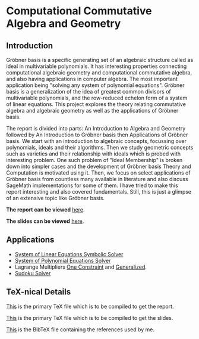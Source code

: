 # Computational Commutative Algebra and Geometry
 
Introduction
------------

Gröbner basis is a specific generating set of an algebraic structure called as ideal in multivariable polynomials. It has interesting properties connecting computational algebraic geometry and computational commutative algebra, and also having applications in  computer algebra. The most important application being "solving any system of polynomial equations". Gröbner basis is a generalization of the idea of greatest common divisors of multivariable polynomials, and the row-reduced echelon form of a system of linear equations. This project explores the theory relating commutative algebra and algebraic geometry as well as the applications of Gröbner basis.

The report is divided into parts: An Introduction to Algebra and Geometry followed by An Introduction to Gröbner basis then Applications of Gröbner basis. We start with an introduction to algebraic concepts, focussing over polynomials, ideals and their algorithms. Then we study geometric concepts such as varieties and their relationship with ideals which is probed with interesting problem. One such problem of "Ideal Membership" is broken down into simpler cases and the development of Gröbner basis Theory and Computation is motivated using it. Then, we focus on select applications of Gröbner basis from countless many available in literature and also discuss SageMath implementations for some of them. I have tried to make this report interesting and also covered fundamentals. Still, this is just a glimpse of an extensive topic like Gröbner basis.

**The report can be viewed** [here](/Groebner-Basis-and-Applications/Report/main.pdf).

**The slides can be viewed** [here](/Groebner-Basis-and-Applications/Slides/main.pdf).

Applications
-----------------
- [System of Linear Equations Symbolic Solver](https://github.com/paramrathour/Groebner-Basis-and-Applications/blob/main/Programs/System%20of%20Linear%20Equations%20Symbolic%20Solver.ipynb)
- [System of Polynomial Equations Solver](https://github.com/paramrathour/Groebner-Basis-and-Applications/blob/main/Programs/System%20of%20Polynomial%20Equations%20Solver.ipynb)
- Lagrange Multipliers [One Constraint](https://github.com/paramrathour/Groebner-Basis-and-Applications/blob/main/Programs/Lagrange%20Multipliers%20One%20Constraint.ipynb) and [Generalized](https://github.com/paramrathour/Groebner-Basis-and-Applications/blob/main/Programs/Lagrange%20Multiplier%20Generalized.ipynb).
- [Sudoku Solver](https://github.com/paramrathour/Groebner-Basis-and-Applications/blob/main/Programs/Sudoku%20Solver.ipynb)

TeX-nical Details
-----------------
[This](https://github.com/paramrathour/Groebner-Basis-and-Applications/blob/main/Report/main.tex) is the primary TeX file which is to be compiled to get the report.

[This](https://github.com/paramrathour/Groebner-Basis-and-Applications/blob/main/Slides/main.tex) is the primary TeX file which is to be compiled to get the slides.

[This](https://github.com/paramrathour/Groebner-Basis-and-Applications/blob/main/references.bib) is the BibTeX file containing the references used by me.
